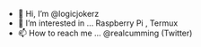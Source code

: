 - 👋 Hi, I’m @logicjokerz
- 👀 I’m interested in ... Raspberry Pi , Termux
- 📫 How to reach me ... @realcumming (Twitter)

